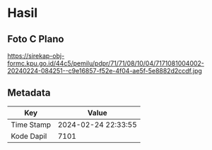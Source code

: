 # Hasil

## Foto C Plano

https://sirekap-obj-formc.kpu.go.id/44c5/pemilu/pdpr/71/71/08/10/04/7171081004002-20240224-084251--c9e16857-f52e-4f04-ae5f-5e8882d2ccdf.jpg


## Metadata

| Key        | Value               |
| ---------- | ------------------- |
| Time Stamp | 2024-02-24 22:33:55 |
| Kode Dapil | 7101                |



